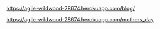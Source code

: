 https://agile-wildwood-28674.herokuapp.com/blog/

https://agile-wildwood-28674.herokuapp.com/mothers_day